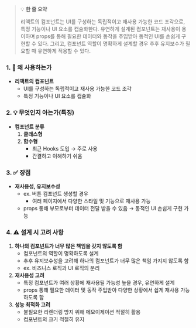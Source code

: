 > 💡 **한 줄 요약**
>
> 리액트의 컴포넌트는 UI를 구성하는 독립적이고 재사용 가능한 코드 조각으로, 특정 기능이나 UI 요소를 캡슐화한다. 유연하게 설계된 컴포넌트는 재사용이 용이하며 props를 통해 필요한 데이터와 동작을 주입받아 동적인 UI를 손쉽게 구현할 수 있다. 그리고, 컴포넌트 역할이 명확하게 설계할 경우 추후 유지보수가 필요할 때 유연하게 적용할 수 있다.

### 1. 🤔 왜 사용하는가

- **리액트의 컴포넌트**
  - UI를 구성하는 독립적이고 재사용 가능한 코드 조각
  - 특정 기능이나 UI 요소를 캡슐화

### 2. 💡 무엇인지 아는가(특징)

- **컴포넌트 분류**
  1. **클래스형**
  2. **함수형**
     - 최근 Hooks 도입 → 주로 사용
     - 간결하고 이해하기 쉬움

### 3. ✅ 장점

- **재사용성, 유지보수성**
  - ex. 버튼 컴포넌트 생성할 경우
    - 여러 페이지에서 다양한 스타일 및 기능으로 재사용 가능
  - props 통해 부모로부터 데이터 전달 받을 수 있음
    → 동적인 UI 손쉽게 구현 가능

### 4. ⚠️ 설계 시 고려 사항

1. **하나의 컴포넌트가 너무 많은 책임을 갖지 않도록 함**
   - 컴포넌트의 역할이 명확하도록 설계
   - 추후 유지보수성을 고려해 하나의 컴포넌트가 너무 많은 책임 가지지 않도록 함
   - ex. 비즈니스 로직과 UI 로직의 분리
2. **재사용성 고려**
   - 특정 컴포넌트가 여러 상황에 재사용될 가능성 높을 경우, 유연하게 설계
   - props 통해 필요한 데이터 및 동작 주입받아 다양한 상황에서 쉽게 재사용 가능하도록 함
3. **성능 최적화 고려**
   - 불필요한 리렌더링 방지 위해 메모이제이션 적절히 활용
   - 컴포넌트의 크기 적절히 유지
